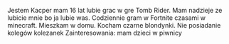 Jestem Kacper mam 16 lat lubie grac w gre  Tomb Rider. Mam nadzieje ze lubicie mnie bo ja lubie was. Codziennie gram w Fortnite czasami w minecraft. Mieszkam w domu. Kocham czarne blondynki. Nie posiadanie kolegów kolezanek Zainteresowania: mam  dzieci w piwnicy
